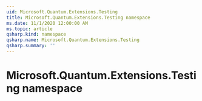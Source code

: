 ```yaml
---
uid: Microsoft.Quantum.Extensions.Testing
title: Microsoft.Quantum.Extensions.Testing namespace
ms.date: 11/1/2020 12:00:00 AM
ms.topic: article
qsharp.kind: namespace
qsharp.name: Microsoft.Quantum.Extensions.Testing
qsharp.summary: ''
---
```


# Microsoft.Quantum.Extensions.Testing namespace



